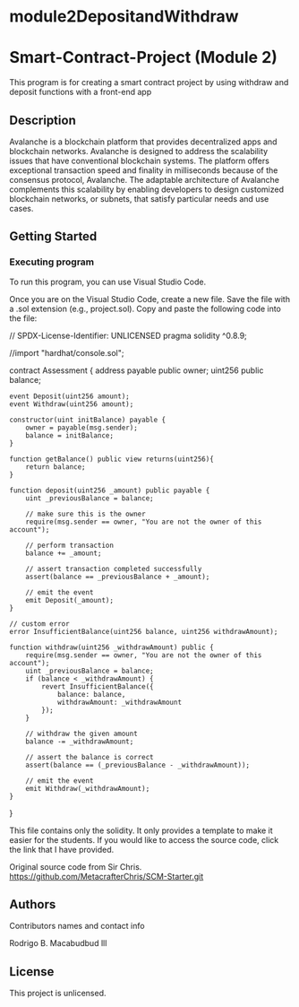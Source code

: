 # module2DepositandWithdraw
# Smart-Contract-Project (Module 2)

This program is for creating a smart contract project by using withdraw and deposit functions with a front-end app

## Description

Avalanche is a blockchain platform that provides decentralized apps and blockchain networks. Avalanche is designed to address the scalability issues that have conventional blockchain systems. The platform offers exceptional transaction speed and finality in milliseconds because of the consensus protocol, Avalanche. The adaptable architecture of Avalanche complements this scalability by enabling developers to design customized blockchain networks, or subnets, that satisfy particular needs and use cases. 

## Getting Started

### Executing program

To run this program, you can use Visual Studio Code. 

Once you are on the Visual Studio Code, create a new file. Save the file with a .sol extension (e.g., project.sol). Copy and paste the following code into the file:

// SPDX-License-Identifier: UNLICENSED
pragma solidity ^0.8.9;

//import "hardhat/console.sol";

contract Assessment {
    address payable public owner;
    uint256 public balance;

    event Deposit(uint256 amount);
    event Withdraw(uint256 amount);

    constructor(uint initBalance) payable {
        owner = payable(msg.sender);
        balance = initBalance;
    }

    function getBalance() public view returns(uint256){
        return balance;
    }

    function deposit(uint256 _amount) public payable {
        uint _previousBalance = balance;

        // make sure this is the owner
        require(msg.sender == owner, "You are not the owner of this account");

        // perform transaction
        balance += _amount;

        // assert transaction completed successfully
        assert(balance == _previousBalance + _amount);

        // emit the event
        emit Deposit(_amount);
    }

    // custom error
    error InsufficientBalance(uint256 balance, uint256 withdrawAmount);

    function withdraw(uint256 _withdrawAmount) public {
        require(msg.sender == owner, "You are not the owner of this account");
        uint _previousBalance = balance;
        if (balance < _withdrawAmount) {
            revert InsufficientBalance({
                balance: balance,
                withdrawAmount: _withdrawAmount
            });
        }

        // withdraw the given amount
        balance -= _withdrawAmount;

        // assert the balance is correct
        assert(balance == (_previousBalance - _withdrawAmount));

        // emit the event
        emit Withdraw(_withdrawAmount);
    }
}


This file contains only the solidity. It only provides a template to make it easier for the students. If you would like to access the source code, click the link that I have provided.

Original source code from Sir Chris.
https://github.com/MetacrafterChris/SCM-Starter.git

## Authors

Contributors names and contact info

Rodrigo B. Macabudbud lll

## License

This project is unlicensed.
